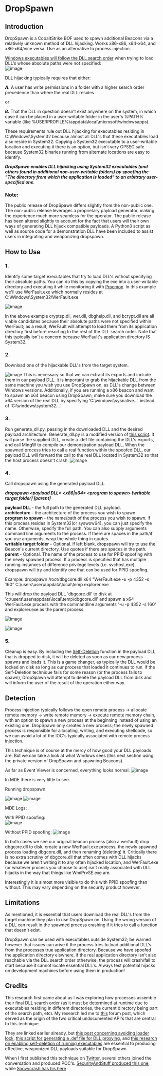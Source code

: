 # DropSpawn

## Introduction
DropSpawn is a CobaltStrike BOF used to spawn additional Beacons via a relatively unknown method of DLL hijacking. Works x86-x86, x64-x64, and x86-x64/vice versa. Use as an alternative to process injection.  

[Windows executables will follow the DLL search order](https://dmcxblue.gitbook.io/red-team-notes/persistence/dll-search-order-hijacking) when trying to load DLL's whose absolute paths were not specified:  
![image](https://github.com/Octoberfest7/DropSpawn_BOF/assets/91164728/2b00b6f3-9152-489e-ace4-a0a45d3869e9)

DLL hijacking typically requires that either:  

***A.*** A user has write permissions in a folder with a higher search order precedence than where the real DLL resides  

or  

***B.*** That the DLL in question doesn't exist anywhere on the system, in which case it can be placed in a user-writable folder in the user's %PATH% variable (like %USERPROFILE%\appdata\local\microsoft\windowsapps).

These requirements rule out DLL hijacking for executables residing in C:\Windows\System32 because almost all DLL's that these executables load also reside in System32. Copying a System32 executable to a user-writable location and executing it there is an option, but isn't very OPSEC safe because System32 binaries running from alternate locations are easy to identify.

***DropSpawn enables DLL hijacking using System32 executables (and others found in additional non-user-writable folders) by spoofing the "The directory from which the application is loaded" to an arbitrary user-specified one.***

### Note:  
The public release of DropSpawn differs slightly from the non-public one. The non-public release leverages a proprietary payload generator, making the experience much more seamless for the operator. The public release has been altered slightly to account for the fact that users will their own ways of generating  DLL hijack compatible payloads. A Python3 script as well as source code for a demonstration DLL have been included to assist users in integrating and weaponizing dropspawn. 

## How to Use
### 1.
Identify some target executables that try to load DLL's without specifying their absolute paths. You can do this by copying the exe into a user-writable directory and executing it while monitoring it with [Procmon](https://learn.microsoft.com/en-us/sysinternals/downloads/procmon). In this example we'll use WerFault.exe which normally resides at C:\Windows\System32\WerFault.exe

![image](https://github.com/Octoberfest7/DropSpawn_BOF/assets/91164728/82436cb3-3866-4147-9034-e22a04909c59)

In the above example cryptsp.dll, wer.dll, dbghelp.dll, and bcrypt.dll are all viable candidates because their absolute paths were not specified within WerFault; as a result, WerFault will attempt to load them from its application directory first before resorting to the rest of the DLL search order. Note that this typically isn't a concern because WerFault's application directory IS System32.

### 2.
Download one of the hijackable DLL's from the target system.   

![image](https://github.com/Octoberfest7/DropSpawn_BOF/assets/91164728/ab492c4d-e5f3-4024-82b0-113e3448f01f)
This is necessary so that we can extract its exports and include them in our payload DLL. It is important to grab the hijackable DLL from the same machine you wish you use DropSpawn on, as DLL's change between Windows versions. Additionally, if you are running a x86 beacon and want to spawn an x64 beacon using DropSpawn, make sure you download the x64 version of the real DLL by specifying 'C:\windows\sysnative\...' instead of 'C:\windows\system32\...'.

### 3.
Run generate_dll.py, passing in the downloaded DLL and the desired payload architecture. Generate_dll.py is a modified version of [this script](https://github.com/tothi/dll-hijack-by-proxying). It will parse the supplied DLL, create a .def file containing the DLL's exports, and call MingW to compile our demonstration payload DLL. When the spawned process tries to call a real function within the spoofed DLL, our payload DLL will forward the call to the real DLL located in System32 so that the host process doesn't crash.
![image](https://github.com/Octoberfest7/DropSpawn_BOF/assets/91164728/c7b271eb-39c0-43d8-8241-7c601f26151f)

### 4.
Call dropspawn using the generated payload DLL. 

***dropspawn \<payload DLL\> \<x86|x64\> \<program to spawn\> \[writable target folder\] \[parent\]***
  
**payload DLL** - the full path to the generated DLL payload.  
**architecture** - the architecture of the process you wish to spawn  
**program to spawn** - the name/path of the process you wish to spawn. If this process resides in System32(or syswow64), you can just specify the name. Otherwise, specify the full path. You can also supply arguments command line arguments to the process. If there are spaces in the path/if you use arguments, wrap the whole thing in quotes.  
**writable target folder** - Optional. If left blank, dropspawn will try to use the Beacon's current directory. Use quotes if there are spaces in the path.  
**parent** - Optional. The name of the process to use for PPID spoofing with the newly spawned process. If a process is specified that has multiple running instances of difference privilege levels (i.e. svchost.exe), dropspawn will try and identify one that can be used for PPID spoofing.

Example: dropspawn /root/dbgcore.dll x64 "WerFault.exe -u -p 4352 -s 160" C:\users\user\appdata\local\temp explorer.exe

This will drop the payload DLL 'dbgcore.dll' to disk at 'c:\users\user\appdata\local\temp\dbgcore.dll' and spawn a x64 WerFault.exe process with the commandline arguments '-u -p 4352 -s 160' and explorer.exe as the parent process.

![image](https://github.com/Octoberfest7/DropSpawn_BOF/assets/91164728/d42811f7-56a3-49b9-a151-d742048eac66)

![image](https://github.com/Octoberfest7/DropSpawn_BOF/assets/91164728/e2b52404-28b4-4718-a40e-90ecb7e24d72)

### 5.  
Cleanup is easy. By including the [Self-Deletion](https://github.com/LloydLabs/delete-self-poc) function in the payload DLL that is dropped to disk, it will be deleted as soon as our new process spawns and loads it. This is a game changer, as typically the DLL would be locked on disk so long as our process that loaded it continues to run. If the Self-Deletion technique fails for some reason (or the process fails to spawn), DropSpawn will attempt to delete the payload DLL from disk and will inform the user of the result of the operation either way.

## Detection
Process injection typically follows the open remote process -> allocate remote memory -> write remote memory -> execute remote memory chain, with an option to spawn a new process at the beginning instead of using an existing one. DropSpawn only creates a new process; the newly spawned process is responsible for allocating, writing, and executing shellcode, so we can avoid a lot of the IOC's typically associated with remote process injection.  

This technique is of course at the mercy of how good your DLL payloads are. But we can take a look at what Windows sees (this next section using the private version of DropSpawn and spawning Beacons).

As far as Event Viewer is concerned, everything looks normal:
![image](https://github.com/Octoberfest7/DropSpawn_BOF/assets/91164728/2af99040-a391-4b10-a6d0-09ce1cb069ff)

In MDE there is very little to see.  

Running dropspawn: 

![image](https://github.com/Octoberfest7/DropSpawn_BOF/assets/91164728/b3e0c45e-83ff-48f5-bac8-660f48d17fcd)
![image](https://github.com/Octoberfest7/DropSpawn_BOF/assets/91164728/5bd5c934-018c-47e6-9b14-8d4caeb3a528)

MDE Logs:

With PPID spoofing:  
![image](https://github.com/Octoberfest7/DropSpawn_BOF/assets/91164728/c6457525-0d80-4273-98f5-f5921ae16cb9)

Without PPID spoofing:
![image](https://github.com/Octoberfest7/DropSpawn_BOF/assets/91164728/2e04a2d9-e701-46ed-bd38-5da3a0fb60ca)

In both cases we see our original beacon process (also a werfault) drop dbgcore.dll to disk, create a new WerFault.exe process, the newly spawned process loading dbgcore.dll, and then renaming (deleting) it. Critically there is no extra scrutiny of dbgcore.dll that often comes with DLL hijacks because we aren't writing it to any often hijacked location, and WerFault.exe (or whatever process you choose to use) isn't really associated with DLL hijacks in the way that things like WmiPrvSE.exe are.

Interestingly it is almost more visible to do this with PPID spoofing than without. This may vary depending on the security product however.

## Limitations
As mentioned, it is essential that users download the real DLL's from the target machine they plan to use DropSpawn on. Using the wrong version of a DLL can result in the spawned process crashing if it tries to call a function that doesn't exist. 

DropSpawn can be used with executables outside System32; be warned however that issues can arise if the process tries to load additional DLL's from the processes true application directory. Because we have spoofed the application directory elswhere, if the real application directory isn't also reachable via the DLL search order otherwise, the process will crash/fail to start because it cannot locate essential DLL's. Always test potential hijacks on development machines before using them in production!

## Credits  
This research first came about as I was exploring how processes assemble their final DLL search order (as it must be determined at runtime due to executables residing in different directories, the current directory being part of the search path, etc).  My research led me to [this](http://www.rohitab.com/discuss/topic/41379-running-native-applications-with-rtlcreateuserprocess/) forum post, which served as the origin of the two critical undocumented API's that are central to this technique. 

They are linked earlier already, but [this post concerning avoiding loader lock](https://www.netspi.com/blog/technical/adversary-simulation/adaptive-dll-hijacking/), [this script for generating a .def file for DLL proxying](https://github.com/tothi/dll-hijack-by-proxying), and [this research on enabling self-deletion of running executables](https://github.com/LloydLabs/delete-self-poc) are essential to producing effective, weaponized DLL payloads suitable for DropSpawn.

When I first published this technique on [Twitter](https://twitter.com/Octoberfest73/status/1642165975805050881?s=20), several others joined the conversation and produced POC's. [SecurityAndStuff produced this one](https://github.com/SecurityAndStuff/DllLoadPath), while [Snovvcrash has his here](https://gist.github.com/snovvcrash/3d5008d7e46d1cc60f0f8bdc8cdb66a5)

